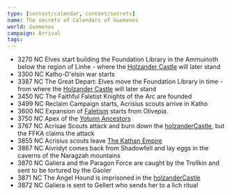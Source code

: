 ```yaml
---
type: [context/calendar, context/secrets]
name: The secrets of Calendars of Guemenos
world: Guemenos
campaign: Arrival
tags: 
---
```


- 3270 NC Elves start building the Foundation Library in the Ammuinoth below the region of Linhe - where the [Holzander Castle](../../locations/holzanderCastle.md) will later stand
- 3300 NC Katho-D'elsin war starts
- 3387 NC The Great Depart: Elves move the Foundation Library in time - from where the [Holzander Castle](../../locations/holzanderCastle.md) will later stand
- 3450 NC The Faithful Faletist Knights of the Arc are founded
- 3499 NC Reclaim Campaign starts, Acrisius scouts arrive in Katho
- 3600 NC Expansion of [Faletism](../religions.md#Faletism) starts from Olivepia.
- 3750 NC Apex of the [Yotunn Ancestors](../religions.md#Yotunn)
- 3767 NC Acrisae Scouts attack and burn down the [holzanderCastle](../locations/holzanderCastle.md), but the FFKA claims the attack
- 3855 NC Acrisius scouts leave [The Kathan Empire](../realms.md#Katho)
- 3867 NC Aivridyt comes back from Shadowfell and lay eggs in the caverns of the Naragzah mountains
- 3870 NC Galiera and the Paragon Force are caught by the Trollkin and sent to be tortured by the Gaoler
- 3871 NC The Angel Hound is imprisoned in the [holzanderCastle](../locations/holzanderCastle.md)
- 3872 NC Galiera is sent to Gellert who sends her to a lich ritual

